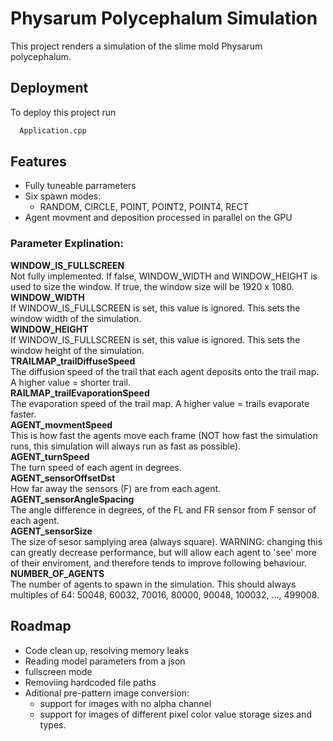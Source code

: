 
# Physarum Polycephalum Simulation

This project renders a simulation of the slime mold Physarum polycephalum.


## Deployment

To deploy this project run

```bash
  Application.cpp
```


## Features

- Fully tuneable parrameters
- Six spawn modes:
    - RANDOM, CIRCLE, POINT, POINT2, POINT4, RECT
- Agent movment and deposition processed in parallel on the GPU

### Parameter Explination:
**WINDOW_IS_FULLSCREEN**\
Not fully implemented. If false, WINDOW_WIDTH and WINDOW_HEIGHT is used to size the window. If true, the window size will be 1920 x 1080.\
**WINDOW_WIDTH** \
If WINDOW_IS_FULLSCREEN is set, this value is ignored. This sets the window width of the simulation. \
**WINDOW_HEIGHT** \
If WINDOW_IS_FULLSCREEN is set, this value is ignored. This sets the window height of the simulation. \
**TRAILMAP_trailDiffuseSpeed** \
The diffusion speed of the trail that each  agent deposits onto the trail map. A higher value = shorter trail. \
**RAILMAP_trailEvaporationSpeed** \
The evaporation speed of the trail map. A higher value = trails evaporate faster. \
**AGENT_movmentSpeed** \
This is how fast the agents move each frame (NOT how fast the simulation runs, this simulation will always run as fast as possible). \
**AGENT_turnSpeed** \
The turn speed of each agent in degrees. \
**AGENT_sensorOffsetDst** \
How far away the sensors (F) are from each agent. \
**AGENT_sensorAngleSpacing** \
The angle difference in degrees, of the FL and FR sensor from F sensor of each agent. \
**AGENT_sensorSize** \
The size of sesor samplying area (always square). WARNING: changing this can greatly decrease performance, but will allow each agent to 'see' more of their enviroment, and therefore tends to improve following behaviour. \
**NUMBER_OF_AGENTS** \
The number of agents to spawn in the simulation. This should always multiples of 64: 50048, 60032, 70016, 80000, 90048, 100032, ..., 499008.


## Roadmap

- Code clean up, resolving memory leaks
- Reading model parameters from a json
- fullscreen mode
- Removiing hardcoded file paths
- Aditional pre-pattern image conversion:
    - support for images with no alpha channel
    - support for images of different pixel color value storage sizes and types.


